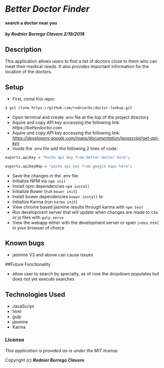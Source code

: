 # _Better Doctor Finder_

#### search a doctor near you

##### by Rodnier Borrego Clavero 2/19/2018

## Description

This application allows users to find a list of doctors close to them who can meet their medical needs. It also provides important information for the location of the doctors.

## Setup
* First, clone this repo:

```sh
$ git clone https://github.com/rodnierbc/doctor-lookup.git
```
* Open terminal and create _.env_ file at the top of the project directory
* Aquire and copy API key accessing the following link: _https://betterdoctor.com_
* Aquire and copy API key accessing the following link: _https://developers.google.com/maps/documentation/javascript/get-api-key_
* Inside the _.env_ file add the following 2 lines of code:
```sh
exports.apiKey = "Paste api key from better doctor here";
```
```sh
exports.apiKeyMap = "paste api key from google maps here";
```
* Save the changes in the .env file
* Initialize NPM via  ```npm init```
* Install npm dependencies ```npm install```
* Initialize Bower (run ```bower init```)
* Install bower dependencies ```bower install``` to
* Initialize Karma (run ```karma init```)
* View chrome based jasmine results through karma with ```npm test```
* Run development server that will update when changes are made to css or js files with ```gulp serve```
* View the webapp either with the development server or open ```index.html``` in your browser of choice

## Known bugs
* jasmine V3 and above can cause issues

##Future Functionality
* allow user to search by specialty, as of now the dropdown populates but does not yet execute searches

## Technologies Used
* JavaScript
* html
* gulp
* jasmine
* Karma


### License
*This application is provided as-is under the MIT license.*

Copyright (c) **_Rodnier Borrego Clavero_**
